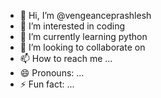 - 👋 Hi, I’m @vengeanceprashlesh
- 👀 I’m interested in coding 
- 🌱 I’m currently learning python
- 💞️ I’m looking to collaborate on
- 📫 How to reach me ...
- 😄 Pronouns: ...
- ⚡ Fun fact: ...

<!---
vengeanceprashlesh/vengeanceprashlesh is a ✨ special ✨ repository because its `README.md` (this file) appears on your GitHub profile.
You can click the Preview link to take a look at your changes.
--->
